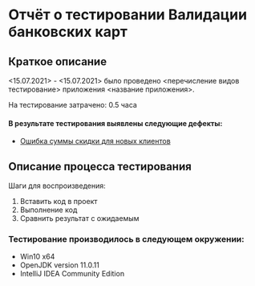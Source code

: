 # Отчёт о тестировании Валидации банковских карт

## Краткое описание

<15.07.2021> - <15.07.2021> было проведено <перечисление видов тестирование> приложения <название приложения>.

На тестирование затрачено: 0.5 часа

#### В результате тестирования выявлены следующие дефекты:
* [Ошибка суммы скидки для новых клиентов](https://github.com/Nimmo89/Test_2.2/issues/1)

## Описание процесса тестирования
Шаги для воспроизведения:
1. Вставить код в проект
2. Выполнение код
3. Сравнить результат с ожидаемым
### Тестирование производилось в следующем окружении:
* Win10 x64
* OpenJDK version 11.0.11
* IntelliJ IDEA Community Edition
